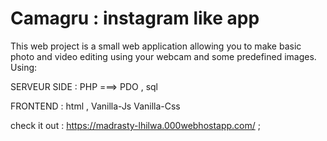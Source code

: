 # Camagru : instagram like app
This web project is  a small web application allowing you to
make basic photo and video editing using your webcam and some predefined images.
Using:

SERVEUR SIDE : PHP ===> PDO , sql


FRONTEND : html ,  Vanilla-Js Vanilla-Css

check it out : https://madrasty-lhilwa.000webhostapp.com/ ;
